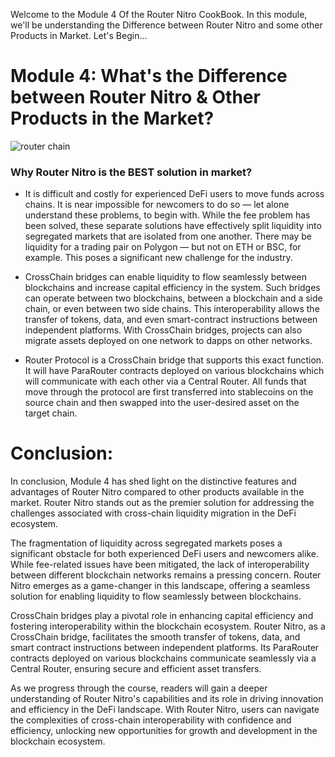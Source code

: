 Welcome to the Module 4 Of the Router Nitro CookBook. In this module, we'll be understanding the Difference between Router Nitro and some other Products in Market. Let's Begin...

# Module 4: What's the Difference between Router Nitro & Other Products in the Market?

![router chain](https://github.com/ShivankK26/Router-Nitro-CookBook/assets/115289871/edac46cf-dadb-4a42-ba1b-503af9d087a6)


### Why Router Nitro is the BEST solution in market?

- It is difficult and costly for experienced DeFi users to move funds across chains. It is near impossible for newcomers to do so — let alone understand these problems, to begin with. While the fee problem has been solved, these separate solutions have effectively split liquidity into segregated markets that are isolated from one another. There may be liquidity for a trading pair on Polygon — but not on ETH or BSC, for example. This poses a significant new challenge for the industry.

- CrossChain bridges can enable liquidity to flow seamlessly between blockchains and increase capital efficiency in the system. Such bridges can operate between two blockchains, between a blockchain and a side chain, or even between two side chains. This interoperability allows the transfer of tokens, data, and even smart-contract instructions between independent platforms. With CrossChain bridges, projects can also migrate assets deployed on one network to dapps on other networks.

- Router Protocol is a CrossChain bridge that supports this exact function. It will have ParaRouter contracts deployed on various blockchains which will communicate with each other via a Central Router. All funds that move through the protocol are first transferred into stablecoins on the source chain and then swapped into the user-desired asset on the target chain.

# Conclusion:

In conclusion, Module 4 has shed light on the distinctive features and advantages of Router Nitro compared to other products available in the market. Router Nitro stands out as the premier solution for addressing the challenges associated with cross-chain liquidity migration in the DeFi ecosystem.

The fragmentation of liquidity across segregated markets poses a significant obstacle for both experienced DeFi users and newcomers alike. While fee-related issues have been mitigated, the lack of interoperability between different blockchain networks remains a pressing concern. Router Nitro emerges as a game-changer in this landscape, offering a seamless solution for enabling liquidity to flow seamlessly between blockchains.

CrossChain bridges play a pivotal role in enhancing capital efficiency and fostering interoperability within the blockchain ecosystem. Router Nitro, as a CrossChain bridge, facilitates the smooth transfer of tokens, data, and smart contract instructions between independent platforms. Its ParaRouter contracts deployed on various blockchains communicate seamlessly via a Central Router, ensuring secure and efficient asset transfers.

As we progress through the course, readers will gain a deeper understanding of Router Nitro's capabilities and its role in driving innovation and efficiency in the DeFi landscape. With Router Nitro, users can navigate the complexities of cross-chain interoperability with confidence and efficiency, unlocking new opportunities for growth and development in the blockchain ecosystem.
